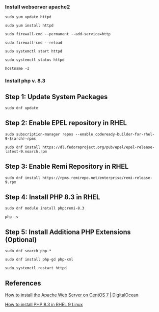 ### Install webserver apache2
`sudo yum update httpd`

`sudo yum install httpd`

`sudo firewall-cmd --permanent --add-service=http`

`sudo firewall-cmd --reload`

`sudo systemctl start httpd`

`sudo systemctl status httpd`

`hostname -I`

### Install php v. 8.3
## Step 1: Update System Packages
`sudo dnf update`
## Step 2: Enable EPEL repository in RHEL 
`sudo subscription-manager repos --enable codeready-builder-for-rhel-9-$(arch)-rpms`

`sudo dnf install https://dl.fedoraproject.org/pub/epel/epel-release-latest-9.noarch.rpm`
## Step 3: Enable Remi Repository in RHEL
`sudo dnf install https://rpms.remirepo.net/enterprise/remi-release-9.rpm`
## Step 4: Install PHP 8.3 in RHEL
`sudo dnf module install php:remi-8.3`

`php -v`
## Step 5: Install Additiona PHP Extensions (Optional)
`sudo dnf search php-*`

`sudo dnf install php-gd php-xml`

`sudo systemctl restart httpd`


## References
[How to install the Apache Web Server on CentOS 7 | DigitalOcean](https://www.digitalocean.com/community/tutorials/how-to-install-the-apache-web-server-on-centos-7)

[How to install PHP 8.3 in RHEL 9 Linux](https://www.tecmint.com/install-php-in-rhel-9/#:~:text=How%20to%20Install%20PHP%208.3%20in%20RHEL%209,Step%205%3A%20Install%20Additional%20PHP%20Extensions%20%28Optional%29%20)


